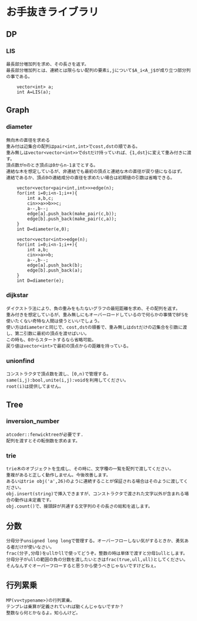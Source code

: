 # お手抜きライブラリ
## DP
### LIS
	最長部分増加列を求め、その長さを返す。  
	最長部分増加列とは、連続とは限らない配列の要素i,jについて$A_i<A_j$が成り立つ部分列の事である。
```
	vector<int> a;
	int A=LIS(a);
```
## Graph
### diameter
	無向木の直径を求める  
	重み付は辺集合の配列はpair<int,int>でcost,dstの順である。  
	重み無しはvector<vector<int>>でdstだけ持っていれば、{1,dst}に変えて重み付きに渡す。  
	頂点数がnのとき頂点は0からn-1までとする。  
	連結な木を想定しているが、非連結でも最初の頂点と連結な木の直径が戻り値になるはず。  
	連結であるか、頂点0の連結成分の直径を求めたい場合は初期値の引数は省略できる。
```
	vector<vector<pair<int,int>>>edge(n);
	for(int i=0;i<n-1;i++){
		int a,b,c;
		cin>>a>>b>>c;
		a--,b--;
		edge[a].push_back(make_pair(c,b));
		edge[b].push_back(make_pair(c,a));
	}
	int D=diameter(e,0);
```
```
	vector<vector<int>>edge(n);
	for(int i=0;i<n-1;i++){
		int a,b;
		cin>>a>>b;
		a--,b--;
		edge[a].push_back(b);
		edge[b].push_back(a);
	}
	int D=diameter(e);
```
### dijkstar
	ダイクストラ法により、負の重みをもたないグラフの最短距離を求め、その配列を返す。  
	重み付きを想定しているが、重み無しにもオーバーロードしているので何らかの事情でBFSを使いたくない奇特な人間は使うといいでしょう。  
	使い方はdiameterと同じで、cost,dstの順番で、重み無しはdstだけの辺集合を引数に渡し、第二引数に最初の頂点を渡せばいい。  
	この時も、0からスタートするなら省略可能。  
	戻り値はvector<int>で最初の頂点からの距離を持っている。

### unionfind
	コンストラクタで頂点数を渡し、[0,n)で管理する。  
	same(i,j):bool,unite(i,j):voidを利用してください。  
	root(i)は提供してません。
## Tree
### inversion_number
	atcoder::fenwicktreeが必要です.  
	配列を渡すとその転倒数を求めます。
### trie
	trie木のオブジェクトを生成し、その時に、文字種の一覧を配列で渡してください。  
	重複があると正しく動作しません。今後改善します。  
	あるいはtrie obj('a',26)のように連続することが保証される場合はそのように渡してください。  
	obj.insert(string)で挿入できますが、コンストラクタで渡された文字以外が含まれる場合の動作は未定義です。  
	obj.count()で、接頭辞が共通する文字列のその長さの総和を返します。
## 分数
	分母分子unsigned long longで管理する。オーバーフローしない気がするときか、勇気ある者だけが使いなさい。  
	frac(分子,分母)をullかllで使ってどうぞ。整数の時は単体で渡すと分母1ullとします。  
	分母分子がullの範囲の負の分数を渡したいときはfrac(true,ull,ull)としてください。  
	そんなんすぐオーバーフローすると思うから使うべきじゃないですけどねぇ。
## 行列累乗
	MP(vv<typename>)の行列累乗。  
	テンプレは乗算が定義されていれば動くんじゃないですか？  
	整数なら何とかなるよ。知らんけど。
